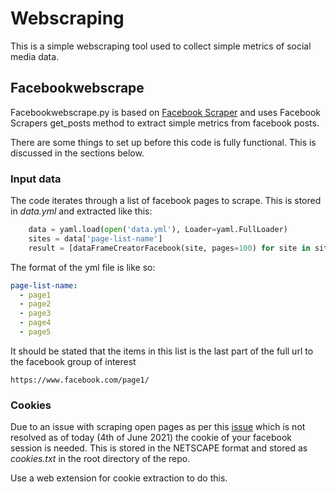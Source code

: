 # Webscraping

This is a simple webscraping tool used to collect simple metrics of social
media data.

## Facebookwebscrape

Facebookwebscrape.py is based on 
[Facebook Scraper](https://github.com/kevinzg/facebook-scraper) and uses 
Facebook Scrapers get_posts method to extract simple metrics from facebook 
posts. 

There are some things to set up before this code is fully functional. This is 
discussed in the sections below.

### Input data
The code iterates through a list of facebook pages to scrape. This is stored in 
*data.yml* and extracted like this:

```python
    data = yaml.load(open('data.yml'), Loader=yaml.FullLoader)
    sites = data['page-list-name']
    result = [dataFrameCreatorFacebook(site, pages=100) for site in sites]
```

The format of the yml file is like so:

```yml
page-list-name:
  - page1
  - page2
  - page3
  - page4
  - page5
```

It should be stated that the items in this list is the last part of the full
url to the facebook group of interest

```
https://www.facebook.com/page1/
```

### Cookies

Due to an issue with scraping open pages as per this 
[issue](https://github.com/kevinzg/facebook-scraper/issues/28#issuecomment-793066983)
which is not resolved as of today (4th of June 2021) the cookie of your facebook
session is needed. This is stored in the NETSCAPE format and stored as
*cookies.txt*  in the root directory of the repo. 

Use a web extension for cookie extraction to do this.